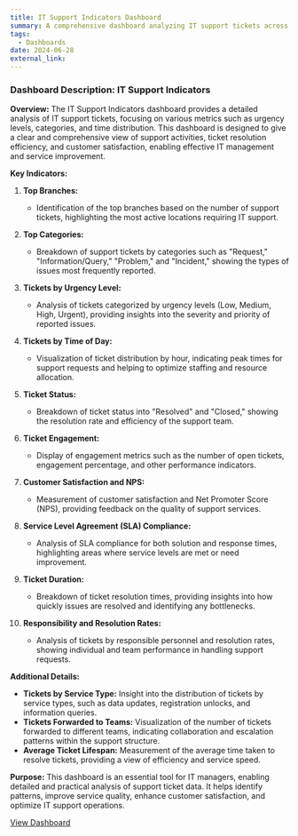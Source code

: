```yaml
---
title: IT Support Indicators Dashboard
summary: A comprehensive dashboard analyzing IT support tickets across various dimensions such as urgency levels, categories, and time of day. It provides insights into ticket resolution efficiency, customer satisfaction, and service performance, aiding in strategic IT management.
tags:
  - Dashboards
date: 2024-06-28
external_link: 
---
```

### Dashboard Description: IT Support Indicators

**Overview:**
The IT Support Indicators dashboard provides a detailed analysis of IT support tickets, focusing on various metrics such as urgency levels, categories, and time distribution. This dashboard is designed to give a clear and comprehensive view of support activities, ticket resolution efficiency, and customer satisfaction, enabling effective IT management and service improvement.

**Key Indicators:**
1. **Top Branches:**
   - Identification of the top branches based on the number of support tickets, highlighting the most active locations requiring IT support.

2. **Top Categories:**
   - Breakdown of support tickets by categories such as "Request," "Information/Query," "Problem," and "Incident," showing the types of issues most frequently reported.

3. **Tickets by Urgency Level:**
   - Analysis of tickets categorized by urgency levels (Low, Medium, High, Urgent), providing insights into the severity and priority of reported issues.

4. **Tickets by Time of Day:**
   - Visualization of ticket distribution by hour, indicating peak times for support requests and helping to optimize staffing and resource allocation.

5. **Ticket Status:**
   - Breakdown of ticket status into "Resolved" and "Closed," showing the resolution rate and efficiency of the support team.

6. **Ticket Engagement:**
   - Display of engagement metrics such as the number of open tickets, engagement percentage, and other performance indicators.

7. **Customer Satisfaction and NPS:**
   - Measurement of customer satisfaction and Net Promoter Score (NPS), providing feedback on the quality of support services.

8. **Service Level Agreement (SLA) Compliance:**
   - Analysis of SLA compliance for both solution and response times, highlighting areas where service levels are met or need improvement.

9. **Ticket Duration:**
   - Breakdown of ticket resolution times, providing insights into how quickly issues are resolved and identifying any bottlenecks.

10. **Responsibility and Resolution Rates:**
    - Analysis of tickets by responsible personnel and resolution rates, showing individual and team performance in handling support requests.

**Additional Details:**
- **Tickets by Service Type:** Insight into the distribution of tickets by service types, such as data updates, registration unlocks, and information queries.
- **Tickets Forwarded to Teams:** Visualization of the number of tickets forwarded to different teams, indicating collaboration and escalation patterns within the support structure.
- **Average Ticket Lifespan:** Measurement of the average time taken to resolve tickets, providing a view of efficiency and service speed.

**Purpose:**
This dashboard is an essential tool for IT managers, enabling detailed and practical analysis of support ticket data. It helps identify patterns, improve service quality, enhance customer satisfaction, and optimize IT support operations.


<a href="dashboard.pdf" target="_blank">View Dashboard</a>
